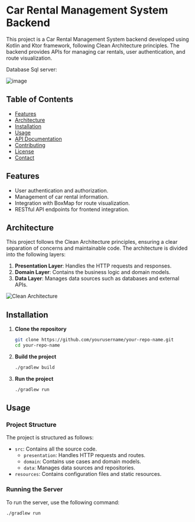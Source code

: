 # Car Rental Management System Backend

This project is a Car Rental Management System backend developed using Kotlin and Ktor framework, following Clean Architecture principles. The backend provides APIs for managing car rentals, user authentication, and route visualization.


Database Sql server:


![image](https://github.com/Vokhanh12/QuanLyXeBE_Android/assets/36543564/636e918d-4d14-445d-b32d-1d9b7714f00d)



## Table of Contents
- [Features](#features)
- [Architecture](#architecture)
- [Installation](#installation)
- [Usage](#usage)
- [API Documentation](#api-documentation)
- [Contributing](#contributing)
- [License](#license)
- [Contact](#contact)

## Features
- User authentication and authorization.
- Management of car rental information.
- Integration with BoxMap for route visualization.
- RESTful API endpoints for frontend integration.

## Architecture
This project follows the Clean Architecture principles, ensuring a clear separation of concerns and maintainable code. The architecture is divided into the following layers:

1. **Presentation Layer**: Handles the HTTP requests and responses.
2. **Domain Layer**: Contains the business logic and domain models.
3. **Data Layer**: Manages data sources such as databases and external APIs.

![Clean Architecture](https://in-kotlin.com/frameworks/ktor/clean-architecture/clean-architecture-diagram.png)

## Installation

1. **Clone the repository**
    ```bash
    git clone https://github.com/yourusername/your-repo-name.git
    cd your-repo-name
    ```

2. **Build the project**
    ```bash
    ./gradlew build
    ```

3. **Run the project**
    ```bash
    ./gradlew run
    ```

## Usage

### Project Structure
The project is structured as follows:
- `src`: Contains all the source code.
  - `presentation`: Handles HTTP requests and routes.
  - `domain`: Contains use cases and domain models.
  - `data`: Manages data sources and repositories.
- `resources`: Contains configuration files and static resources.

### Running the Server

To run the server, use the following command:
```bash
./gradlew run





